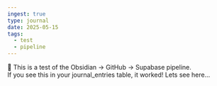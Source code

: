 ```yaml
---
ingest: true
type: journal
date: 2025-05-15
tags:
  - test
  - pipeline
---
```


🚀 This is a test of the Obsidian → GitHub → Supabase pipeline.  
If you see this in your journal_entries table, it worked!
Lets see here...
